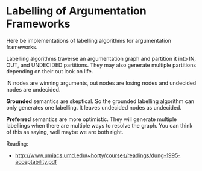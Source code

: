 # Labelling of Argumentation Frameworks 

Here be implementations of labelling algorithms for argumentation frameworks.

Labelling algorithms traverse an argumentation graph and partition it into IN, OUT, and UNDECIDED partitions.
They may also generate multiple partitions depending on their out look on life.

IN nodes are winning arguments, out nodes are losing nodes and undecided nodes are undecided.

**Grounded** semantics are skeptical. So the grounded labelling algorithm can only generates one labelling. 
It leaves undecided nodes as undecided.
 
**Preferred** semantics are more optimistic. They will generate multiple labellings when there are multiple 
ways to resolve the graph. You can think of this as saying, well maybe we are both right.


Reading: 

* http://www.umiacs.umd.edu/~horty/courses/readings/dung-1995-acceptability.pdf